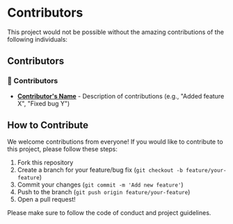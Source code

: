 # Contributors

This project would not be possible without the amazing contributions of the following individuals:

## Contributors

### 🎉 Contributors

- **[Contributor's Name](https://github.com/contributorusername)** - Description of contributions (e.g., "Added feature X", "Fixed bug Y")

## How to Contribute

We welcome contributions from everyone! If you would like to contribute to this project, please follow these steps:

1. Fork this repository
2. Create a branch for your feature/bug fix (`git checkout -b feature/your-feature`)
3. Commit your changes (`git commit -m 'Add new feature'`)
4. Push to the branch (`git push origin feature/your-feature`)
5. Open a pull request!

Please make sure to follow the code of conduct and project guidelines.
